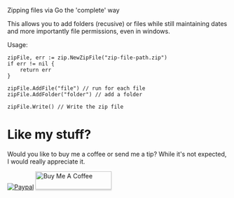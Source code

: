 Zipping files via Go the 'complete' way

This allows you to add folders (recusive) or files while still maintaining dates and more importantly file permissions, even in windows.

Usage:

```
zipFile, err := zip.NewZipFile("zip-file-path.zip")
if err != nil {
    return err
}

zipFile.AddFile("file") // run for each file
zipFile.AddFolder("folder") // add a folder

zipFile.Write() // Write the zip file
```

# Like my stuff?

Would you like to buy me a coffee or send me a tip?
While it's not expected, I would really appreciate it.

[![Paypal](https://www.paypalobjects.com/webstatic/mktg/Logo/pp-logo-100px.png)](https://paypal.me/MattSpurrier) <a href="https://www.buymeacoffee.com/digitalsparky" target="_blank"><img src="https://www.buymeacoffee.com/assets/img/custom_images/white_img.png" alt="Buy Me A Coffee" style="height: 41px !important;width: 174px !important;box-shadow: 0px 3px 2px 0px rgba(190, 190, 190, 0.5) !important;-webkit-box-shadow: 0px 3px 2px 0px rgba(190, 190, 190, 0.5) !important;" ></a>
